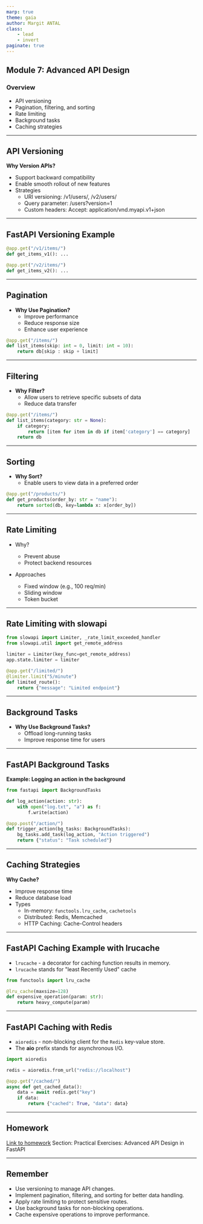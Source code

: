 ```yaml
---
marp: true
theme: gaia
author: Margit ANTAL
class:
    - lead 
    - invert
paginate: true
---
```

## Module 7: Advanced API Design
### Overview
- API versioning
- Pagination, filtering, and sorting
- Rate limiting
- Background tasks
- Caching strategies
---
## API Versioning
**Why Version APIs?**

- Support backward compatibility
- Enable smooth rollout of new features
- Strategies
    - URI versioning: /v1/users/, /v2/users/
    - Query parameter: /users?version=1
    - Custom headers: Accept: application/vnd.myapi.v1+json
---
## FastAPI Versioning Example
```python
@app.get("/v1/items/")
def get_items_v1(): ...

@app.get("/v2/items/")
def get_items_v2(): ...
```
---

## Pagination
- **Why Use Pagination?**
    - Improve performance
    - Reduce response size
    - Enhance user experience
```python
@app.get("/items/")
def list_items(skip: int = 0, limit: int = 10):
    return db[skip : skip + limit]
```
---
## Filtering

- **Why Filter?**
    - Allow users to retrieve specific subsets of data
    - Reduce data transfer
```python
@app.get("/items/")
def list_items(category: str = None):
    if category:
        return [item for item in db if item['category'] == category]
    return db
```
---
## Sorting
- **Why Sort?**
    - Enable users to view data in a preferred order
```python
@app.get("/products/")
def get_products(order_by: str = "name"):
    return sorted(db, key=lambda x: x[order_by])
```
---
## Rate Limiting
- Why?
    - Prevent abuse
    - Protect backend resources

- Approaches
    - Fixed window (e.g., 100 req/min)
    - Sliding window
    - Token bucket
---
## Rate Limiting with slowapi
```python
from slowapi import Limiter, _rate_limit_exceeded_handler
from slowapi.util import get_remote_address

limiter = Limiter(key_func=get_remote_address)
app.state.limiter = limiter

@app.get("/limited/")
@limiter.limit("5/minute")
def limited_route():
    return {"message": "Limited endpoint"}
```
---
## Background Tasks
- **Why Use Background Tasks?**
    - Offload long-running tasks
    - Improve response time for users
---
## FastAPI Background Tasks
**Example: Logging an action in the background**
```python
from fastapi import BackgroundTasks

def log_action(action: str):
    with open("log.txt", "a") as f:
        f.write(action)

@app.post("/action/")
def trigger_action(bg_tasks: BackgroundTasks):
    bg_tasks.add_task(log_action, "Action triggered")
    return {"status": "Task scheduled"}
```
---
## Caching Strategies
**Why Cache?**

- Improve response time
- Reduce database load
- Types
    - In-memory: `functools.lru_cache`, `cachetools`
    - Distributed: Redis, Memcached
    - HTTP Caching: Cache-Control headers
---
## FastAPI Caching Example with lrucache

- `lrucache` - a decorator for caching function results in memory.
- `lrucache` stands for  "least Recently Used" cache
```python
from functools import lru_cache

@lru_cache(maxsize=128)
def expensive_operation(param: str):
    return heavy_compute(param)

```
---
## FastAPI Caching with Redis
- `aioredis` - non-blocking client for the `Redis` key-value store.
- The **aio** prefix stands for asynchronous I/O. 
```python
import aioredis

redis = aioredis.from_url("redis://localhost")

@app.get("/cached/")
async def get_cached_data():
    data = await redis.get("key")
    if data:
        return {"cached": True, "data": data}

```
---
## Homework

[Link to homework](../module7_advanced_api/README.md)
Section: Practical Exercises: Advanced API Design in FastAPI

---
## Remember

- Use versioning to manage API changes.
- Implement pagination, filtering, and sorting for better data handling.
- Apply rate limiting to protect sensitive routes.
- Use background tasks for non-blocking operations.
- Cache expensive operations to improve performance.
